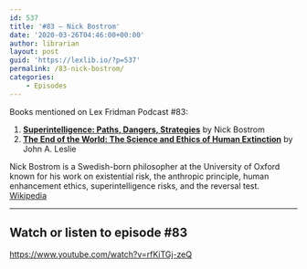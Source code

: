 ```yaml
---
id: 537
title: '#83 – Nick Bostrom'
date: '2020-03-26T04:46:00+00:00'
author: librarian
layout: post
guid: 'https://lexlib.io/?p=537'
permalink: /83-nick-bostrom/
categories:
    - Episodes
---
```


Books mentioned on Lex Fridman Podcast #83:

1. <b><a href="https://amzn.to/3XrTELW" target="_blank" rel="sponsored noopener noreferrer">Superintelligence: Paths, Dangers, Strategies</a></b> by Nick Bostrom
2. <b><a href="https://amzn.to/3GBpXlu" target="_blank" rel="sponsored noopener noreferrer">The End of the World: The Science and Ethics of Human Extinction</a></b> by John A. Leslie

<!--more-->

Nick Bostrom is a Swedish-born philosopher at the University of Oxford known for his work on existential risk, the anthropic principle, human enhancement ethics, superintelligence risks, and the reversal test. [Wikipedia](https://en.wikipedia.org/wiki/Nick_Bostrom)

- - - - - -

## Watch or listen to episode #83

<https://www.youtube.com/watch?v=rfKiTGj-zeQ>